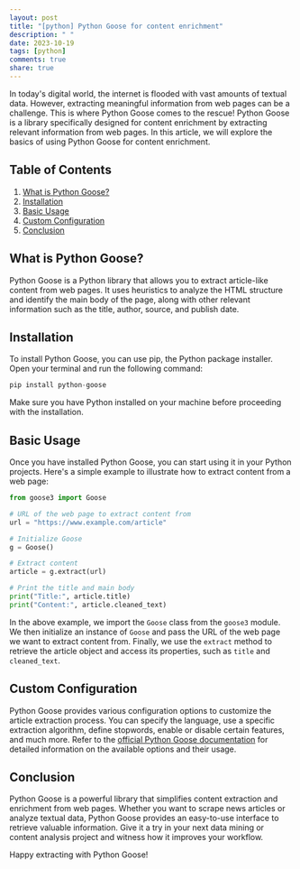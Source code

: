 ```yaml
---
layout: post
title: "[python] Python Goose for content enrichment"
description: " "
date: 2023-10-19
tags: [python]
comments: true
share: true
---
```


In today's digital world, the internet is flooded with vast amounts of textual data. However, extracting meaningful information from web pages can be a challenge. This is where Python Goose comes to the rescue! Python Goose is a library specifically designed for content enrichment by extracting relevant information from web pages. In this article, we will explore the basics of using Python Goose for content enrichment.

## Table of Contents
1. [What is Python Goose?](#what-is-python-goose)
2. [Installation](#installation)
3. [Basic Usage](#basic-usage)
4. [Custom Configuration](#custom-configuration)
5. [Conclusion](#conclusion)

## What is Python Goose?
Python Goose is a Python library that allows you to extract article-like content from web pages. It uses heuristics to analyze the HTML structure and identify the main body of the page, along with other relevant information such as the title, author, source, and publish date.

## Installation
To install Python Goose, you can use pip, the Python package installer. Open your terminal and run the following command:

```python
pip install python-goose
```

Make sure you have Python installed on your machine before proceeding with the installation.

## Basic Usage
Once you have installed Python Goose, you can start using it in your Python projects. Here's a simple example to illustrate how to extract content from a web page:

```python
from goose3 import Goose

# URL of the web page to extract content from
url = "https://www.example.com/article"

# Initialize Goose
g = Goose()

# Extract content
article = g.extract(url)

# Print the title and main body
print("Title:", article.title)
print("Content:", article.cleaned_text)
```

In the above example, we import the `Goose` class from the `goose3` module. We then initialize an instance of `Goose` and pass the URL of the web page we want to extract content from. Finally, we use the `extract` method to retrieve the article object and access its properties, such as `title` and `cleaned_text`.

## Custom Configuration
Python Goose provides various configuration options to customize the article extraction process. You can specify the language, use a specific extraction algorithm, define stopwords, enable or disable certain features, and much more. Refer to the [official Python Goose documentation](https://pythonhosted.org/goose3/) for detailed information on the available options and their usage.

## Conclusion
Python Goose is a powerful library that simplifies content extraction and enrichment from web pages. Whether you want to scrape news articles or analyze textual data, Python Goose provides an easy-to-use interface to retrieve valuable information. Give it a try in your next data mining or content analysis project and witness how it improves your workflow.

Happy extracting with Python Goose!
